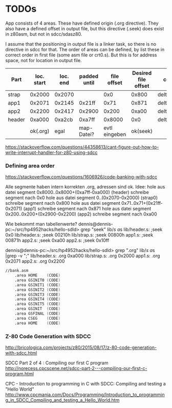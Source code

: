 # TODOs

App consists of 4 areas.
These have defined origin (.org directive).
They also have a defined offset in output file, but this directive (.seek) does exist in z80asm, but not
in sdcc/sdasz80.

I assume that the positioning in output file is a linker task, so there is no directive in sdcc for that.
The order of areas can be defined, by list these in correct order in first file (some asm file or crt0.s).
But this is for address space, not for location in output file.


| Part   | loc. start | loc. end | padded until | file offset   | Desired file offset | comment      |
|--------|------------|----------|--------------|---------------|---------------------|--------------|
| strap  | 0x2000     | 0x2070   |              | 0x0           | 0x800               | delta=-0x800 |
| app1   | 0x2071     | 0x2145   | 0x21ff       | 0x71          | 0x871               | delta=-0x800 |
| app2   | 0x2200     | 0x2417   | 0x2900       | 0x200         | 0xa00               | delta=-0x800 |
| header | 0xa000     | 0xa2cb   | 0xa7ff       | 0x8000        | 0x0                 | delta=0x8000 |
|        | ok(.org)   | egal     | map-Datei?   | evtl eingeben | ok(seek)            |              |


https://stackoverflow.com/questions/44358613/cant-figure-out-how-to-write-interrupt-handler-for-z80-using-sdcc

### Defining area order
https://stackoverflow.com/questions/1606926/code-banking-with-sdcc

Alle segmente haben intern korrekten .org, adressen sind ok.
Idee:
hole aus datei segment 0x8000..0x8000+(0xa7ff-0xa000) (header)
    schreibe segment nach 0x0
hole aus datei segment 0..(0x2070-0x2000) (strap0)
    schreibe segment nach 0x800
hole aus datei segment 0x71..0x71+(0x21ff-0x2071) (app1)
    schreibe segment nach 0x871
hole aus datei segment 0x200..0x200+(0x2900-0x2200) (app2)
schreibe segment nach 0xa00

Wie bekommt man tabellenwerte?
dennis@dennis-pc:~/src/hp4952hacks/hello-sdld> grep "seek" lib/*s a*s 
lib/header.s:    ;seek 0x0
lib/header.s:   ;seek 00210h
lib/strap.s:    ;seek 00800h
app1.s: ;seek 00871h
app2.s: ;seek 0xa00
app2.s: ;seek 0x10ff

dennis@dennis-pc:~/src/hp4952hacks/hello-sdld> grep ".org" lib/*s a*s |grep -v ";"
lib/header.s:    .org 0xa000
lib/strap.s:    .org 0x2000
app1.s: .org 0x2071
app2.s: .org 0x2200


```asm
//bank.asm
    .area HOME    (CODE)
    .area GSINIT0 (CODE)
    .area GSINIT1 (CODE)
    .area GSINIT2 (CODE)
    .area GSINIT3 (CODE)
    .area GSINIT4 (CODE)
    .area GSINIT5 (CODE)
    .area GSINIT  (CODE)
    .area GSFINAL (CODE)
    .area CSEG    (CODE)
    .area HOME    (CODE)
```


### Z-80 Code Generation with SDCC
http://bricologica.com/projects/z80/2015/08/17/z-80-code-generation-with-sdcc.html

SDCC Part 2 of 4 : Compiling our first C program
http://norecess.cpcscene.net/sdcc-part-2---compiling-our-first-c-program.html

CPC - Introduction to programming in C with SDCC: Compiling and testing a "Hello World"
http://www.cpcmania.com/Docs/Programming/Introduction_to_programming_in_SDCC_Compiling_and_testing_a_Hello_World.htm